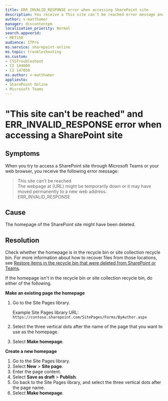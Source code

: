 ```yaml
---
title: ERR_INVALID_RESPONSE error when accessing SharePoint site
description: You receive a This site can't be reached error message and error code ERR_INVALID_RESPONSE when you try to access a SharePoint site from your browser or Microsoft Teams.
author: v-matthamer
manager: dcscontentpm
localization_priority: Normal
search.appverid: 
- MET150
audience: ITPro
ms.service: sharepoint-online
ms.topic: troubleshooting
ms.custom: 
- CSSTroubleshoot
- CI 144604
- CI 147050
ms.author: v-matthamer
appliesto:
- SharePoint Online
- Microsoft Teams
---
```


# "This site can't be reached" and ERR_INVALID_RESPONSE error when accessing a SharePoint site

## Symptoms

When you try to access a SharePoint site through Microsoft Teams or your web browser, you  receive the following error message:

>This site can't be reached<br/>
>The webpage at (URL) might be temporarily down or it may have moved permanently to a new web address.<br/>
>ERR_INVALID_RESPONSE

## Cause

The homepage of the SharePoint site might have been deleted.

## Resolution

Check whether the homepage is in the recycle bin or site collection recycle bin. For more information about how to recover files from those locations, see [Restore items in the recycle bin that were deleted from SharePoint or Teams](https://support.microsoft.com/office/restore-items-in-the-recycle-bin-that-were-deleted-from-sharepoint-or-teams-6df466b6-55f2-4898-8d6e-c0dff851a0be).

If the homepage isn't in the recycle bin or site collection recycle bin, do either of the following.

**Make an existing page the homepage**

1. Go to the Site Pages library.

   Example Site Pages library URL:
   `https://contoso.sharepoint.com/SitePages/Forms/ByAuthor.aspx`

1. Select the three vertical dots after the name of the page that you want to use as the homepage.
1. Select **Make homepage**.

**Create a new homepage**

1. Go to the Site Pages library.
1. Select **New** > **Site page**.
1. Enter the page content.
1. Select **Save as draft** > **Publish**.
1. Go back to the Site Pages library, and select the three vertical dots after the page name.
1. Select **Make homepage**.
